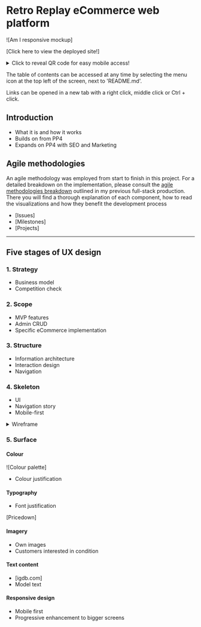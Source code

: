 # Retro Replay eCommerce web platform

![Am I responsive mockup]

[Click here to view the deployed site!]

<details>
  <summary>Click to reveal QR code for easy mobile access!</summary>
  <img src="" alt="QR code link to deployed site">
</details>

The table of contents can be accessed at any time by selecting the menu icon at
the top left of the screen, next to 'README.md'.

Links can be opened in a new tab with a right click, middle click or Ctrl + click.

## Introduction

- What it is and how it works
- Builds on from PP4
- Expands on PP4 with SEO and Marketing

## Agile methodologies

An agile methodology was employed from start to finish in this project. For a
detailed breakdown on the implementation, please consult the
[agile methodologies breakdown](https://github.com/jts272/pp4-safe-hands-guitar-tech#agile-methodologies)
outlined in my previous full-stack production. There you will find a thorough
explanation of each component, how to read the visualizations and how they benefit
the development process

- [Issues]
- [Milestones]
- [Projects]

---

## Five stages of UX design

### 1. Strategy

- Business model
- Competition check

### 2. Scope

- MVP features
- Admin CRUD
- Specific eCommerce implementation

### 3. Structure

- Information architecture
- Interaction design
- Navigation

### 4. Skeleton

- UI
- Navigation story
- Mobile-first

<details>
  <summary>Wireframe</summary>
  <img src="" alt="">
</details>

### 5. Surface

#### Colour

![Colour palette]

- Colour justification

#### Typography

- Font justification

[Pricedown]

#### Imagery

- Own images
- Customers interested in condition

#### Text content

- [igdb.com]
- Model text

#### Responsive design

- Mobile first
- Progressive enhancement to bigger screens
